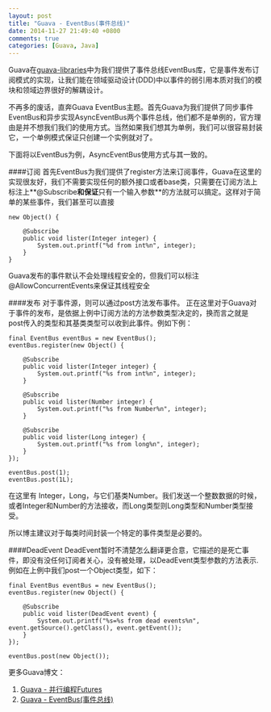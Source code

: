 ```yaml
---
layout: post
title: "Guava - EventBus(事件总线)"
date: 2014-11-27 21:49:40 +0800
comments: true
categories: [Guava, Java]
---
```

Guava在[guava-libraries](http://code.google.com/p/guava-libraries/)中为我们提供了事件总线EventBus库，它是事件发布订阅模式的实现，让我们能在领域驱动设计(DDD)中以事件的弱引用本质对我们的模块和领域边界很好的解耦设计。

不再多的废话，直奔Guava EventBus主题。首先Guava为我们提供了同步事件EventBus和异步实现AsyncEventBus两个事件总线，他们都不是单例的，官方理由是并不想我们我们的使用方式。当然如果我们想其为单例，我们可以很容易封装它，一个单例模式保证只创建一个实例就对了。

下面将以EventBus为例，AsyncEventBus使用方式与其一致的。

####订阅
首先EventBus为我们提供了register方法来订阅事件，Guava在这里的实现很友好，我们不需要实现任何的额外接口或者base类，只需要在订阅方法上标注上**@Subscribe**和保证**只有一个输入参数**的方法就可以搞定。这样对于简单的某些事件，我们甚至可以直接

	new Object() {

	    @Subscribe
	    public void lister(Integer integer) {
	        System.out.printf("%d from int%n", integer);
	    }
	}

Guava发布的事件默认不会处理线程安全的，但我们可以标注@AllowConcurrentEvents来保证其线程安全

####发布
对于事件源，则可以通过post方法发布事件。 正在这里对于Guava对于事件的发布，是依据上例中订阅方法的方法参数类型决定的，换而言之就是post传入的类型和其基类类型可以收到此事件。例如下例：

	final EventBus eventBus = new EventBus();
    eventBus.register(new Object() {

        @Subscribe
        public void lister(Integer integer) {
            System.out.printf("%s from int%n", integer);
        }

        @Subscribe
        public void lister(Number integer) {
            System.out.printf("%s from Number%n", integer);
        }

        @Subscribe
        public void lister(Long integer) {
            System.out.printf("%s from long%n", integer);
        }
    });

	eventBus.post(1);
	eventBus.post(1L);

在这里有	Integer，Long，与它们基类Number。我们发送一个整数数据的时候，或者Integer和Number的方法接收，而Long类型则Long类型和Number类型接受。

所以博主建议对于每类时间封装一个特定的事件类型是必要的。

####DeadEvent
DeadEvent暂时不清楚怎么翻译更合意，它描述的是死亡事件，即没有没任何订阅者关心，没有被处理，以DeadEvent类型参数的方法表示.例如在上例中我们post一个Object类型，如下：

	final EventBus eventBus = new EventBus();
	eventBus.register(new Object() {

	    @Subscribe
	    public void lister(DeadEvent event) {
	        System.out.printf("%s=%s from dead events%n", event.getSource().getClass(), event.getEvent());
	    }
	});

	eventBus.post(new Object());

更多Guava博文：

1. [Guava - 并行编程Futures](http://greengerong.github.io/blog/2014/11/21/guava-bing-xing-bian-cheng-futures/)
2. [Guava - EventBus(事件总线)](http://greengerong.github.io/blog/2014/11/27/guava-eventbus/)
